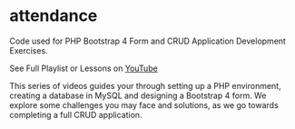 # attendance
Code used for PHP Bootstrap 4 Form and CRUD Application Development Exercises.

See Full Playlist or Lessons on [YouTube](https://www.youtube.com/watch?v=P6DV1nTH8kU&list=PLUl9BcvgsrKaJkOqseJO27O7xBiUOKY_5)

This series of videos guides your through setting up a PHP environment, creating a database in MySQL and designing a Bootstrap 4 form. 
We explore some challenges you may face and solutions, as we go towards completing a full CRUD application.

